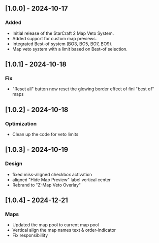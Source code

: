 ## [1.0.0] - 2024-10-17
### Added
- Initial release of the StarCraft 2 Map Veto System.
- Added support for custom map previews.
- Integrated Best-of system (BO3, BO5, BO7, BO9).
- Map veto system with a limit based on Best-of selection.

## [1.0.1] - 2024-10-18
### Fix
- "Reset all" button now reset the glowing border effect of finl "best of" maps

## [1.0.2] - 2024-10-18
### Optimization
- Clean up the code for veto limits

## [1.0.3] - 2024-10-19
### Design
- fixed miss-aligned checkbox activation
- aligned "Hide Map Preview" label vertical center
- Rebrand to "Z-Map Veto Overlay"
## [1.0.4] - 2024-12-21
### Maps
- Updated the map pool to current map pool
- Vertical align the map names text & order-indicator
- Fix responsibillity